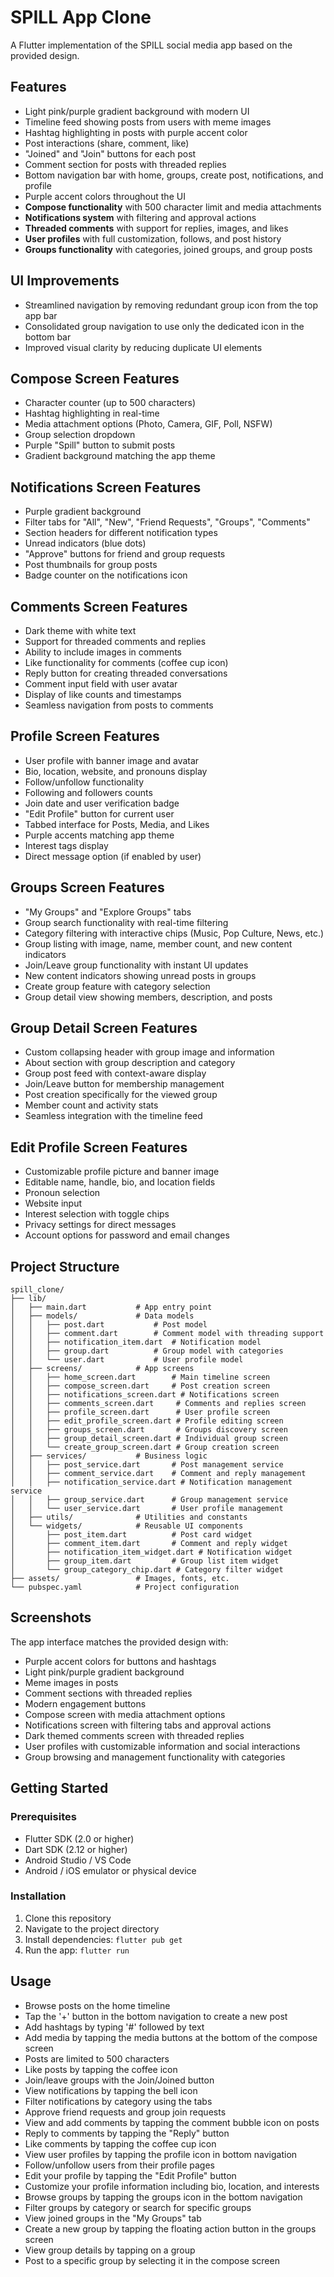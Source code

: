 # SPILL App Clone

A Flutter implementation of the SPILL social media app based on the provided design.

## Features

- Light pink/purple gradient background with modern UI
- Timeline feed showing posts from users with meme images
- Hashtag highlighting in posts with purple accent color
- Post interactions (share, comment, like)
- "Joined" and "Join" buttons for each post
- Comment section for posts with threaded replies
- Bottom navigation bar with home, groups, create post, notifications, and profile
- Purple accent colors throughout the UI
- **Compose functionality** with 500 character limit and media attachments
- **Notifications system** with filtering and approval actions
- **Threaded comments** with support for replies, images, and likes
- **User profiles** with full customization, follows, and post history
- **Groups functionality** with categories, joined groups, and group posts

## UI Improvements

- Streamlined navigation by removing redundant group icon from the top app bar
- Consolidated group navigation to use only the dedicated icon in the bottom bar
- Improved visual clarity by reducing duplicate UI elements

## Compose Screen Features

- Character counter (up to 500 characters)
- Hashtag highlighting in real-time
- Media attachment options (Photo, Camera, GIF, Poll, NSFW)
- Group selection dropdown
- Purple "Spill" button to submit posts
- Gradient background matching the app theme

## Notifications Screen Features

- Purple gradient background
- Filter tabs for "All", "New", "Friend Requests", "Groups", "Comments"
- Section headers for different notification types
- Unread indicators (blue dots)
- "Approve" buttons for friend and group requests
- Post thumbnails for group posts
- Badge counter on the notifications icon

## Comments Screen Features

- Dark theme with white text
- Support for threaded comments and replies
- Ability to include images in comments
- Like functionality for comments (coffee cup icon)
- Reply button for creating threaded conversations
- Comment input field with user avatar
- Display of like counts and timestamps
- Seamless navigation from posts to comments

## Profile Screen Features

- User profile with banner image and avatar
- Bio, location, website, and pronouns display
- Follow/unfollow functionality
- Following and followers counts
- Join date and user verification badge
- "Edit Profile" button for current user
- Tabbed interface for Posts, Media, and Likes
- Purple accents matching app theme
- Interest tags display
- Direct message option (if enabled by user)

## Groups Screen Features

- "My Groups" and "Explore Groups" tabs
- Group search functionality with real-time filtering
- Category filtering with interactive chips (Music, Pop Culture, News, etc.)
- Group listing with image, name, member count, and new content indicators
- Join/Leave group functionality with instant UI updates
- New content indicators showing unread posts in groups
- Create group feature with category selection
- Group detail view showing members, description, and posts

## Group Detail Screen Features

- Custom collapsing header with group image and information
- About section with group description and category
- Group post feed with context-aware display
- Join/Leave button for membership management
- Post creation specifically for the viewed group
- Member count and activity stats
- Seamless integration with the timeline feed

## Edit Profile Screen Features

- Customizable profile picture and banner image
- Editable name, handle, bio, and location fields
- Pronoun selection
- Website input
- Interest selection with toggle chips
- Privacy settings for direct messages
- Account options for password and email changes

## Project Structure

```
spill_clone/
├── lib/
│   ├── main.dart           # App entry point
│   ├── models/             # Data models
│   │   ├── post.dart           # Post model
│   │   ├── comment.dart        # Comment model with threading support
│   │   ├── notification_item.dart  # Notification model
│   │   ├── group.dart          # Group model with categories
│   │   └── user.dart           # User profile model
│   ├── screens/            # App screens
│   │   ├── home_screen.dart        # Main timeline screen
│   │   ├── compose_screen.dart     # Post creation screen
│   │   ├── notifications_screen.dart # Notifications screen
│   │   ├── comments_screen.dart     # Comments and replies screen
│   │   ├── profile_screen.dart      # User profile screen
│   │   ├── edit_profile_screen.dart # Profile editing screen
│   │   ├── groups_screen.dart       # Groups discovery screen
│   │   ├── group_detail_screen.dart # Individual group screen
│   │   └── create_group_screen.dart # Group creation screen
│   ├── services/           # Business logic
│   │   ├── post_service.dart       # Post management service
│   │   ├── comment_service.dart    # Comment and reply management
│   │   ├── notification_service.dart # Notification management service
│   │   ├── group_service.dart      # Group management service
│   │   └── user_service.dart       # User profile management
│   ├── utils/              # Utilities and constants
│   └── widgets/            # Reusable UI components
│       ├── post_item.dart          # Post card widget
│       ├── comment_item.dart       # Comment and reply widget
│       ├── notification_item_widget.dart # Notification widget
│       ├── group_item.dart         # Group list item widget
│       └── group_category_chip.dart # Category filter widget
├── assets/                 # Images, fonts, etc.
└── pubspec.yaml            # Project configuration
```

## Screenshots

The app interface matches the provided design with:
- Purple accent colors for buttons and hashtags
- Light pink/purple gradient background
- Meme images in posts
- Comment sections with threaded replies
- Modern engagement buttons
- Compose screen with media attachment options
- Notifications screen with filtering tabs and approval actions
- Dark themed comments screen with threaded replies
- User profiles with customizable information and social interactions
- Group browsing and management functionality with categories

## Getting Started

### Prerequisites

- Flutter SDK (2.0 or higher)
- Dart SDK (2.12 or higher)
- Android Studio / VS Code
- Android / iOS emulator or physical device

### Installation

1. Clone this repository
2. Navigate to the project directory
3. Install dependencies: `flutter pub get`
4. Run the app: `flutter run`

## Usage

- Browse posts on the home timeline
- Tap the '+' button in the bottom navigation to create a new post
- Add hashtags by typing '#' followed by text
- Add media by tapping the media buttons at the bottom of the compose screen
- Posts are limited to 500 characters
- Like posts by tapping the coffee icon
- Join/leave groups with the Join/Joined button
- View notifications by tapping the bell icon
- Filter notifications by category using the tabs
- Approve friend requests and group join requests
- View and add comments by tapping the comment bubble icon on posts
- Reply to comments by tapping the "Reply" button
- Like comments by tapping the coffee cup icon
- View user profiles by tapping the profile icon in bottom navigation
- Follow/unfollow users from their profile pages
- Edit your profile by tapping the "Edit Profile" button
- Customize your profile information including bio, location, and interests
- Browse groups by tapping the groups icon in the bottom navigation
- Filter groups by category or search for specific groups
- View joined groups in the "My Groups" tab
- Create a new group by tapping the floating action button in the groups screen
- View group details by tapping on a group
- Post to a specific group by selecting it in the compose screen
